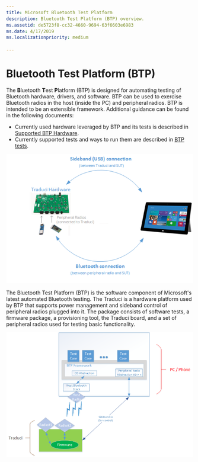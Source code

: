 ```yaml
---
title: Microsoft Bluetooth Test Platform
description: Bluetooth Test Platform (BTP) overview.
ms.assetid: de5723f8-cc32-4660-9694-63f6603e6983
ms.date: 4/17/2019
ms.localizationpriority: medium

---
```


# Bluetooth Test Platform (BTP)

The **B**luetooth **T**est **P**latform (BTP) is designed for automating testing of Bluetooth hardware, drivers, and software. BTP can be used to exercise Bluetooth radios in the host (inside the PC) and peripheral radios. BTP is intended to be an extensible framework. Additional guidance can be found in the following documents:

- Currently used hardware leveraged by BTP and its tests is described in [Supported BTP Hardware](testing-BTP-hw.md).
- Currently supported tests and ways to run them are described in [BTP tests](testing-BTP-Tests.md).

![Test Overview - Hardware View](images/btp-hwOverview.png)

The Bluetooth Test Platform (BTP) is the software component of Microsoft's latest automated Bluetooth testing. The Traduci is a hardware platform used by BTP that supports power management and sideband control of peripheral radios plugged into it. The package consists of software tests, a firmware package, a provisioning tool, the Traduci board, and a set of peripheral radios used for testing basic functionality.

![Test Overview - Software View](images/btp-swOverview.png)